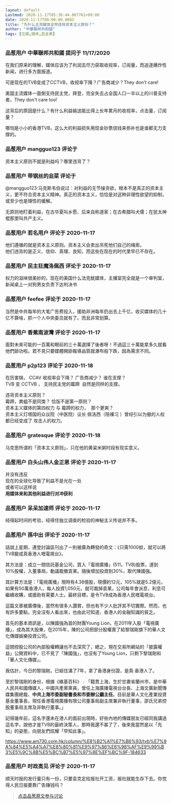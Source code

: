 ```yaml
---
layout: default
Lastmod: 2020-11-17T05:38:44.087761+00:00
date: 2020-11-17T00:00:00.000Z
title: "为什么主流媒体全然违背资本主义原则？"
author: "中華聯邦共和國"
tags: [左媒,媒体,蓝金黄]
---
```



### 品葱用户 **中華聯邦共和國** 提问于 11/17/2020
    
在我们原来的理解，媒体应该为了利润去尽力获取收视率，订阅量，而追逐爆炸性新闻，进行多方面报道。  
  
可是现在的TVB变成了CCTVB，收视率下降？广告商减少？They don't care!  
  
美国主流媒体一面倒支持民主党，拜登，完全失去占全国人口一半以上的川普支持者，They don't care too!  
  
这背后的原因是什么？有什么利益输送能比得上长年累月的收视率，点击量，订阅量？  
  
哪怕是小小的香港TVB，这么大的利益损失用现金钞票烧钱来弥补也是谁都无力支撑的。
    
                

### 品葱用户 **mangguo123** 评论于 
        
资本主义原则不就是利益吗？哪里违背了？
        
                

### 品葱用户 **带钢丝的韭菜** 评论于 
        
@mangguo123:马克斯韦伯说过：对利益的无节操贪欲，根本不是真正的资本主义，更不符合资本主义精神。真正的资本主义，恰恰是对这种非理性欲望的抑制，或至少也是理性的缓解。  
  
无原则地盯着利益，在古华夏叫乡愿、后来自称道家；在古希腊叫犬儒；在犹太神棍那里叫共产主义。
        
                

### 品葱用户 **若名用户** 评论于 2020-11-17
        
他们遵循的就是资本主义原则。资本主义会卖出吊死他们自己的绳索。  
他们违背的是正义、信仰、真理、良知，而这些在现在的时代里早已不存在。
        
                

### 品葱用户 **民主狂魔洛佩西** 评论于 2020-11-17
        
权力的滋味很美妙的，现在的美国什么法克鱿媒体，主播室完全就是一个审判室，新闻桌上一对狗男女负责下达判决书
        
                

### 品葱用户 **feefee** 评论于 2020-11-17
        
当然是中共每年的大笔广告费投入，援助非洲每年扔出去上千亿，收买媒体的几十亿不算啥，抓一个人中央委员就有了。而且非常划算。
        
                

### 品葱用户 **香蕉南波灣** 评论于 2020-11-17
        
面對未來可能的一百萬和眼前的三十萬選擇了後者呀！不過這三十萬能拿多久就看他們舔功啦。君不見只要媒體開舔報導品質就瀑布般下跌，因為需求不同。
        
                

### 品葱用户 **p2p123** 评论于 2020-11-18
        
在厉害锅， CCAV 收视率会下降？ 广告商减少？ 谁在支撑？  
TVB 变 CCTVB ， 支持民主党的霉蹄  自然是同样的支撑。  
  
违背资本主义原则？  
霉蹄，粪蛆不是同类？ 恰饭不是第一原则？  
资本主义媒体的第四权力 与 霉蹄的权力，  那个更爽？  
资本主义灯塔国的众议院（中医院）议长 佩洛西（陪裸习 ）曾经引以为傲的人权都已经变成了 攻击人的权力。
        
                

### 品葱用户 **gratesque** 评论于 2020-11-18
        
马克思所谓的「资本主义原则」，只在他的黄粱米粥时段有现实意义。
        
                

### 品葱用户 **白头山伟人金正恩** 评论于 2020-11-17
        
并没有违反  
现在的全球化导致了利益不是光在一处  
或者可以这样说  
**用媒体来和其他利益进行对冲获利**
        
                

### 品葱用户 **呆呆加速师** 评论于 2020-11-17
        
经得起时间的考验，经得住独立调查的检验的神秘主义传说并不多。
        
                

### 品葱用户 **孫中出** 评论于 2020-11-17
        
話說上星期，連登討論區刊出了一則被廣為轉發的奇文：《只需1000蚊，就可以將TVB變成真香港人嘅電視台》。  
  
其方法是：成立一間信託基金公司，買入「電視廣播」(511，TVB)股票，達到10%股權，入董事局，動議裁撤袁某。隨後增加投資到30%，取代陳國強。  
  
其計算方法是：「電視廣播」現時有4.38億股，現價約12元，105%就是5.2億元，如果有50萬香港人，每人投資1,050元，就可裁掉袁某。公司每年會派息，利息可繼續收購，或援助有需要人士。最終目標，是令TVB成為香港人民嘅電視台。  
  
這篇文章被廣傳後，當然有很多人讚賞，但也有不少人批評其不切實際。然而，也有許多要點，完全沒有人看出來，也由此可知道，香港人的金融知識的貧乏。  
  
  
首先的基本資訊是，以陳國強為首的財團Young Lion，在2011年入股「電視廣播」，成為其大股東，在2015年，陳的公司把部分股權賣了給黎瑞剛旗下的華人文化傳媒娛樂投資公司。  
  
這間控股公司的內部股權轉讓也不去深究了，總之，現在交易所網站的「披露權益」公開資料中，已不見了「陳國強」，也沒有了Young Lion，只剩下黎瑞剛和「華人文化傳媒」。  
  
我估計，今日的黎瑞剛，已經住滿了7年，拿了香港身份證，是真‧香港人了。  
  
至於黎瑞剛的身份，根據《維基百科》﹕「籍貫上海，生於甘肅省蘭州市，是中華人民共和國傳媒人，中國共產黨黨員，曾任上海廣播電視台台長、上海文廣新聞傳媒集團總裁、**中共上海市委副秘書長和市委辦公廳主任**。目前是華人文化產業投資基金董事長，現任香港電視廣播有限公司董事局副主席兼非執行董事，邵氏兄弟控股董事局主席及非執行董事。」  
  
記得幾年前，這名字還未在港人的面前出現時，好些內地的傳媒朋友已經同我講過這名字，說他才是TVB的最終決策人，那時我還不甚了了，後來我當然是以「先知」的姿態，向朋友們炫耀「早知此事」。  
  
https://www.am730.com.hk/column/%E8%B2%A1%E7%B6%93/tvb%E7%9A%84%E5%A4%A7%E8%80%81%E9%97%86%E6%98%AF%E9%99%B3%E5%9C%8B%E5%BC%B7%E5%97%8E%EF%BC%9F-184633
        
                

### 品葱用户 **时政高见** 评论于 2020-11-17
        
顺天时报的发行量只有一份，只要袁克定给报社开工资，报社就能生存下去。你觉得人民日报要靠广告赚钱吗？
        
                





> [点击品葱原文参与讨论](https://pincong.rocks/question/33599)

